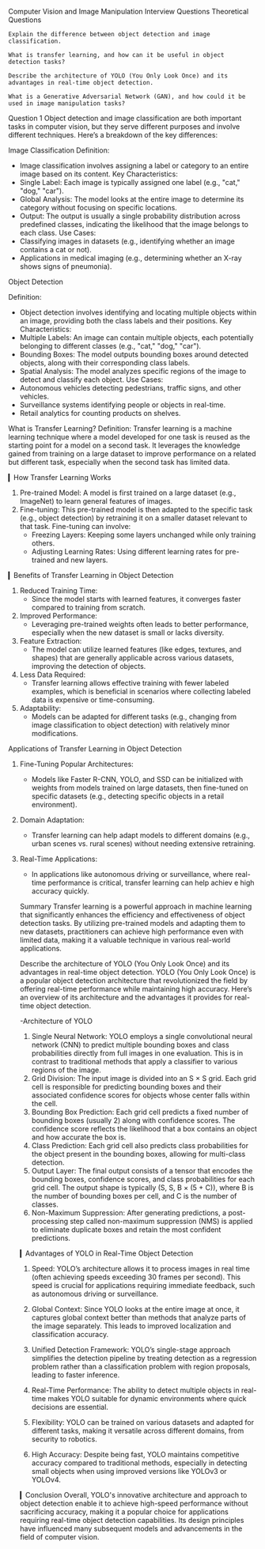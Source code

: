 Computer Vision and Image Manipulation Interview Questions
Theoretical Questions

    Explain the difference between object detection and image classification.

    What is transfer learning, and how can it be useful in object detection tasks?

    Describe the architecture of YOLO (You Only Look Once) and its advantages in real-time object detection.

    What is a Generative Adversarial Network (GAN), and how could it be used in image manipulation tasks?

Question 1
Object detection and image classification are both important tasks in computer vision, but they serve different purposes and involve different techniques. Here’s a breakdown of the key differences:

Image Classification
Definition:
- Image classification involves assigning a label or category to an entire image based on its content.
Key Characteristics:
- Single Label: Each image is typically assigned one label (e.g., "cat," "dog," "car").
- Global Analysis: The model looks at the entire image to determine its category without focusing on specific locations.
- Output: The output is usually a single probability distribution across predefined classes, indicating the likelihood that the image belongs to each class.
Use Cases:
- Classifying images in datasets (e.g., identifying whether an image contains a cat or not).
- Applications in medical imaging (e.g., determining whether an X-ray shows signs of pneumonia).


Object Detection

Definition:
- Object detection involves identifying and locating multiple objects within an image, providing both the class labels and their positions.
Key Characteristics:
- Multiple Labels: An image can contain multiple objects, each potentially belonging to different classes (e.g., "cat," "dog," "car").
- Bounding Boxes: The model outputs bounding boxes around detected objects, along with their corresponding class labels.
- Spatial Analysis: The model analyzes specific regions of the image to detect and classify each object.
Use Cases:
- Autonomous vehicles detecting pedestrians, traffic signs, and other vehicles.
- Surveillance systems identifying people or objects in real-time.
- Retail analytics for counting products on shelves.


What is Transfer Learning?
Definition:
Transfer learning is a machine learning technique where a model developed for one task is reused as the starting point for a model on a second task. It leverages the knowledge gained from training on a large dataset to improve performance on a related but different task, especially when the second task has limited data.

▎How Transfer Learning Works
1. Pre-trained Model: A model is first trained on a large dataset (e.g., ImageNet) to learn general features of images.
2. Fine-tuning: This pre-trained model is then adapted to the specific task (e.g., object detection) by retraining it on a smaller dataset relevant to that task. Fine-tuning can involve:
   - Freezing Layers: Keeping some layers unchanged while only training others.
   - Adjusting Learning Rates: Using different learning rates for pre-trained and new layers.
   
▎Benefits of Transfer Learning in Object Detection
1. Reduced Training Time:
   - Since the model starts with learned features, it converges faster compared to training from scratch.
2. Improved Performance:
   - Leveraging pre-trained weights often leads to better performance, especially when the new dataset is small or lacks diversity.
3. Feature Extraction:
   - The model can utilize learned features (like edges, textures, and shapes) that are generally applicable across various datasets, improving the detection of objects.
4. Less Data Required:
   - Transfer learning allows effective training with fewer labeled examples, which is beneficial in scenarios where collecting labeled data is expensive or time-consuming.
5. Adaptability:
   - Models can be adapted for different tasks (e.g., changing from image classification to object detection) with relatively minor modifications.

Applications of Transfer Learning in Object Detection
1. Fine-Tuning Popular Architectures:   
   - Models like Faster R-CNN, YOLO, and SSD can be initialized with weights from models trained on large datasets, then fine-tuned on specific datasets (e.g., detecting specific objects in a retail environment).
2. Domain Adaptation:
   - Transfer learning can help adapt models to different domains (e.g., urban scenes vs. rural scenes) without needing extensive retraining.
3. Real-Time Applications:
   - In applications like autonomous driving or surveillance, where real-time performance is critical, transfer learning can help achiev
   e high accuracy quickly.
   
   Summary
   Transfer learning is a powerful approach in machine learning that significantly enhances the efficiency and effectiveness of object detection tasks. By utilizing pre-trained models and adapting them to new datasets, practitioners can achieve high performance even with limited data, making it a valuable technique in various real-world applications.
   
   
   
   Describe the architecture of YOLO (You Only Look Once) and its advantages in real-time object detection.
   YOLO (You Only Look Once) is a popular object detection architecture that revolutionized the field by offering real-time performance while maintaining high accuracy. Here’s an overview of its architecture and the advantages it provides for real-time object detection.
   
   -Architecture of YOLO
   1. Single Neural Network: YOLO employs a single convolutional neural network (CNN) to predict multiple bounding boxes and class probabilities directly from full images in one evaluation. This is in contrast to traditional methods that apply a classifier to various regions of the image.
   2. Grid Division: The input image is divided into an S × S grid. Each grid cell is responsible for predicting bounding boxes and their associated confidence scores for objects whose center falls within the cell.
   3. Bounding Box Prediction: Each grid cell predicts a fixed number of bounding boxes (usually 2) along with confidence scores. The confidence score reflects the likelihood that a box contains an object and how accurate the box is.
   4. Class Prediction: Each grid cell also predicts class probabilities for the object present in the bounding boxes, allowing for multi-class detection.
   5. Output Layer: The final output consists of a tensor that encodes the bounding boxes, confidence scores, and class probabilities for each grid cell. The output shape is typically (S, S, B × (5 + C)), where B is the number of bounding boxes per cell, and C is the number of classes.
   6. Non-Maximum Suppression: After generating predictions, a post-processing step called non-maximum suppression (NMS) is applied to eliminate duplicate boxes and retain the most confident predictions.
   
   ▎Advantages of YOLO in Real-Time Object Detection
   1. Speed: YOLO’s architecture allows it to process images in real time (often achieving speeds exceeding 30 frames per second). This speed is crucial for applications requiring immediate feedback, such as autonomous driving or surveillance.
   2. Global Context: Since YOLO looks at the entire image at once, it captures global context better than methods that analyze parts of the image separately. This leads to improved localization and classification accuracy.
   3. Unified Detection Framework: YOLO’s single-stage approach simplifies the detection pipeline by treating detection as a regression problem rather than a classification problem with region proposals, leading to faster inference.
   4. Real-Time Performance: The ability to detect multiple objects in real-time makes YOLO suitable for dynamic environments where quick decisions are essential.
   
   5. Flexibility: YOLO can be trained on various datasets and adapted for different tasks, making it versatile across different domains, from security to robotics.
   
   6. High Accuracy: Despite being fast, YOLO maintains competitive accuracy compared to traditional methods, especially in detecting small objects when using improved versions like YOLOv3 or YOLOv4.
   
   ▎Conclusion
   Overall, YOLO's innovative architecture and approach to object detection enable it to achieve high-speed performance without sacrificing accuracy, making it a popular choice for applications requiring real-time object detection capabilities. Its design principles have influenced many subsequent models and advancements in the field of computer vision.
   
   
   
